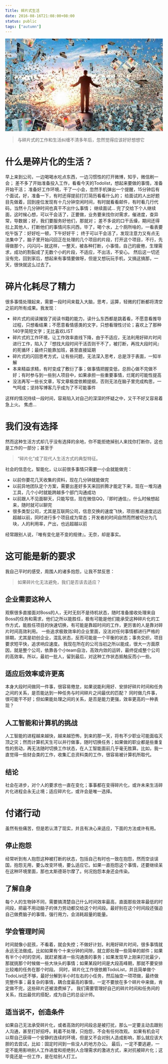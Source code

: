 ```yaml
---
Title: 碎片式生活
date: 2016-08-16T21:08:00+08:00
status: public
tags: ["autumn"]
---
```


![](../../static/img//16438746093104.jpg)

> 与碎片式的工作和生活纠缠不清多年后，忽然觉得应该好好想想它
# 什么是碎片化的生活？
早上来到公司，一边喝喝水吃点东西，一边习惯性的打开微博，知乎，微信刷一会；
差不多了开始准备投入工作，看看今天的Todolist，想起来要做的事情，准备开始干活；
准备好工作环境，干了一小会，忽然手机弹出一个提醒，15分钟后有个面试，好，准备一下，有时还得提前打打简历看看什么的；
给面试的人出好题目先做着，回到座位发现有十几分钟空闲时间，有时就看看邮件，有时看几行代码，当然十几分钟时间也真干不出什么事情；
继续面试...
完了交给下个人继续面，这时候心想，可以干会活了，正要做，业务要来找你对需求，催进度，查异常，导数据；好，我们要服务好他们，那就对；
差不多说的口干舌燥，期间还得拉上其他人，打断他们的事情问东问西，毕了，喝个水，上个厕所啥的，一看表要吃午饭了：好好吃一顿，下午好好干；
终于可以干会活了，发现注意力又有点无法集中了，脑子里开始闪回正在处理的几个项目的片段，打开这个项目，不行，先得做那个，闪闪闪~
就这样，一整天，被各种打断，小事情，自己的疲倦，生理需求，成功的割裂成了无数个小的片段，不适应，不出活，不安心。
然后这一切还没有完，回到家后，想起来有事情要做呀，但是又想玩玩手机，又搞这搞那，一天，很快就这么过去了。
# 碎片化耗尽了精力
很多事情处理起来，需要一段时间来载入大脑，思考，运算，轻微的打断都将清空之前的所有成果。我发现：
* 碎片式的阅读摧毁了阅读书籍的能力，读什么东西都是跳着看，不愿意看推导过程，只想看结果；不愿意看情感类的文字，只想看理性讨论；喜欢上了那种140字简短文字；无比喜欢LIST
* 碎片式的工作环境，让工作效率直线下降，由于不适应，无法利用好碎片时间进行工作，陷入了『想找大段时间干活否则干不了，被打断，再找大段时间』的死循环；最终只能靠加班，甚至直接延期
* 碎片式的闪回思考方式，让有些问题，无法深入思考，总是浮于表面，一知半解
* 本来精益求精，有时变成了敷衍了事；做事情把握变低，总担心做不完做不好；有时参与到一些别人项目中，如果承担一些重要事情，烂尾的可能性提高
* 没法再写一些长文章，写文章极度依赖提纲，否则无法在脑子里完成构思，一气呵成；坚持写博客几乎成为了不可能事件

这样的情况持续一段时间，容易陷入对自己的深深的怀疑之中，又干不好又容易着急上火。
焦虑...
# 我们没有选择
然而这种生活方式却几乎没有选择的余地，你不能拒绝掉别人来找你打断你，这也是工作的一部分；甚至于
> “碎片化”成了现代人生活方式的典型特征。

社会的信息化，智能化，让以前很多事情只需要一小会就能做完：
* 以前你要花几天收集的资料，现在几分钟就能做完
* 以前异地团队定个方案，需要出差好多天来回折腾才能定下来，现在一堆沟通工具，几个小时就能跨越多个部门沟通成功
* 以前跟人不见面聊天，只能写信，现在微信QQ，『即时通信』，什么时候想起来，随时就可以聊完
* 很多类型公司，尤其是互联网公司，信息交换的速度飞快，项目推进速度远远超越以前，同时进行多个项目成为常态；开发者的时间自然而然被切分为几块，人的利用率，产出，也远超越以前

经常跟别人说，『唯有变化是不变的规律』。无奈，却是事实。
# 这可能是新的要求
我自己平时的感受，周围人的诸多抱怨，让我不禁反思：
> 如果碎片化无法避免，我们是否该去适应？

## 企业需要这种人
观察很多直接面对Boss的人，无时无刻不是待机状态，随时准备接收处理来自Boss的任务和需求，他们之所以能胜任，极有可能是他们能承受这种碎片化的工作方式，能胜任项目的快速切换，有可能是靠超时间的工作，更厉害的人是靠对碎片时间高效利用。
一些追求极致效率的企业里面，没法对任何事情都进行严格的排期，尤其是初创企业，混乱状态，反而可能是一个平衡的状态；事务交织，项目要求短平快，追求响应速度。
我现在所在的公司当初之所以能成，很大一方面原因，就是整个公司，依靠各个小team自治，高效内敛的运转，最终促成整个公司的高效率。所以，最初一批人，留到最后，对这种工作状态抵触反而小一些。
## 适应后效率或许更高
本身大段时间做同一件事，很容易倦怠，如果说能利用好、安排好碎片时间和任务之间的关系，是否能达到一种任务与时间碎片之间最优的匹配？
同时做几件事，很可能干不好；但如果能处理之间的关系，是否是能力更强，效率更高的一种表现？
## 人工智能和计算机的挑战
人工智能的进程越来越快，越来越恐怖，到来的那一天，将有不少职业可能面临灭顶之灾；然而计算机天生可以并行做事，随时切换任务；如果做的职业都是些重复性的劳动，再无法随时切换工作状态，在人工智能面前几乎毫无胜算。比如，我一直觉得一些财会类的工作，收集汇总资料类的工作，很容易被计算机所取代。
## 结论
社会在进步，对个人的要求也一直在变化；事事都在变得碎片化，或许未来生活碎片化进程会永无止境；适应碎片化，或许会是唯一选择。

# 付诸行动
虽然有些痛苦，但是若认清了现实，并且有决心来适应，下面的方法或许有用。
## 停止抱怨
经常听到有人抱怨这种被打断的状态，包括自己有时也一致在抱怨，然而空谈误国，抱怨无用，要么改变环境，要么适应它。如果一直抱怨这个事情，还要继续呆在这种环境里面，那也太斯德哥尔摩了。何况抱怨本身还会传染。
## 了解自身
每个人的生物钟不同，需要搞清楚自己什么时间效率最高，直面那些效率最低的时间段，把最不用动脑子的体力劳动都交给这个时间段。最好别在这个时间段还强迫自己做费脑子的事情，强行用力，会消耗超量的能量。
## 学会管理时间
时间就像小屁孩，不看着，就会失控；不做好计划，利用好碎片时间，很多事情就永远无法做成。比如如果有个十来分钟的间隙，就立即处理一些简单的邮件；如果有半个小时的空闲，就赶紧推进一些沟通类的事务；如果发现早上刚来打扰最少，那就挑那个时候做一些大块头的事情；如果某段时间是大段高峰期，那就不要安排比较难的任务在那个时段。
同时，碎片化工作很依赖TodoList，并且简单做个TodoList还不够，最好分解到半小时左右的小任务，然后抽空一项项做，最终做完整件事；最复杂的事情，耦合度最高的事情，一定不要放在多个碎片中来做，肯定做不完，这些碎片还被浪费掉了。
我们需要管理好自己的碎片时间和任务间的关系，找出最优的搭配，成为自己的总设计师。
## 适当说不，创造条件
如果自己无法承受碎片化，或者高效的时间段总是被打扰，那么一定要主动去跟别人沟通，甚至打好招呼。耗着不处理，只抱怨，不会有任何改观。
如果有机会可以帮自己获得一个安静的连续的环境，但是又不会对别人造成影响，那么就应该大胆的去尝试，比如：固定时间到一些没人的地方办公。
最后，一定不要逃避，一定不能用影响别人工作进度和拒绝别人合理需求的激进方式，来对抗被碎片化；这毕竟还是一份工作，是在给别人打工。

